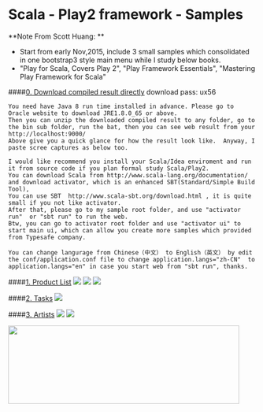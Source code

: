 Scala - Play2 framework - Samples
====================

**Note From Scott Huang: **
 - Start from early Nov,2015, include 3 small samples which consolidated in one bootstrap3 style main menu while I study below books.
 - "Play for Scala, Covers Play 2", "Play Framework Essentials", "Mastering Play Framework for Scala"
  
 
 ####[0. Download compiled result directly]( http://pan.baidu.com/s/1pJrexNd "Download compiled result directly from Baidu netdisk")
    download pass: ux56

    You need have Java 8 run time installed in advance. Please go to Oracle website to download JRE1.8.0_65 or above.
    Then you can unzip the downloaded compiled result to any folder, go to the bin sub folder, run the bat, then you can see web result from your  http://localhost:9000/
    Above give you a quick glance for how the result look like.  Anyway, I paste scree captures as below too.

	I would like recommend you install your Scala/Idea enviroment and run it from source code if you plan formal study Scala/Play2.
	You can download Scala from http://www.scala-lang.org/documentation/  and download activator, which is an enhanced SBT(Standard/Simple Build Tool), 
	You can use SBT  http://www.scala-sbt.org/download.html , it is quite small if you not like activator.
	After that, please go to my sample root folder, and use "activator run"  or "sbt run" to run the web.
	Btw, you can go to activator root folder and use "activator ui" to start main ui, which can allow you create more samples which provided from Typesafe company.
	
	You can change langurage from Chinese（中文） to English（英文） by edit the conf/application.conf file to change application.langs="zh-CN"  to application.langs="en" in case you start web from "sbt run", thanks.
	

####[1. Product List](https://github.com/ScottHuangZL/Scala_Play2_Sample/blob/master/app/controllers/Products.scala "Product List")
<img src="https://github.com/ScottHuangZL/Scala_Play2_Sample/blob/master/public/images/Play2_Product_List.png"> 
<img src="https://github.com/ScottHuangZL/Scala_Play2_Sample/blob/master/public/images/Play2_Product_Detail.png"> 
<img src="https://github.com/ScottHuangZL/Scala_Play2_Sample/blob/master/public/images/Play2_Product_New.png"> 


####[2. Tasks](https://github.com/ScottHuangZL/Scala_Play2_Sample/blob/master/app/controllers/Application.scala "Tasks")
<img src="https://github.com/ScottHuangZL/Scala_Play2_Sample/blob/master/public/images/Play2_Tasks.png"> 


####[3. Artists](https://github.com/ScottHuangZL/Scala_Play2_Sample/blob/master/app/controllers/Application.scala "Artists")
<img src="https://github.com/ScottHuangZL/Scala_Play2_Sample/blob/master/public/images/Play2_Artists.png" > 
<img src="https://github.com/ScottHuangZL/Scala_Play2_Sample/blob/master/public/images/Play2_Artist_Search.png" > 


<img src="https://github.com/ScottHuangZL/Scala_Play2_Sample/blob/master/public/images/Play2_Scott_Github.png" width="469" height="159"> 